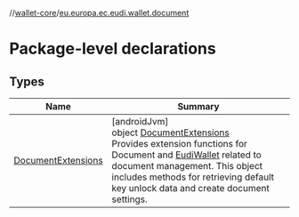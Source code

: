 //[wallet-core](../../index.md)/[eu.europa.ec.eudi.wallet.document](index.md)

# Package-level declarations

## Types

| Name | Summary |
|---|---|
| [DocumentExtensions](-document-extensions/index.md) | [androidJvm]<br>object [DocumentExtensions](-document-extensions/index.md)<br>Provides extension functions for Document and [EudiWallet](../eu.europa.ec.eudi.wallet/-eudi-wallet/index.md) related to document management. This object includes methods for retrieving default key unlock data and create document settings. |
